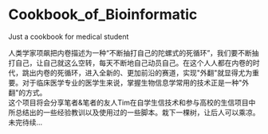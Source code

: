 # Cookbook_of_Bioinformatic
Just a cookbook for medical student

人类学家项飙把内卷描述为一种“不断抽打自己的陀螺式的死循环”，我们要不断抽打自己，让自己就这么空转，每天不断地自己动员自己。在这个人人都在内卷的时代，跳出内卷的死循环，进入全新的、更加前沿的赛道，实现"外翻"就显得尤为重要。对于临床医学专业的医学生来说，掌握生物信息学常用的技术正是一种"外翻"的方式。<br>
这个项目将会分享笔者&笔者的友人Tim在自学生信技术和参与高校的生信项目中所总结出的一些经验教训以及使用过的一些脚本。栽下一棵树，让后人可以乘凉。
未完待续...
